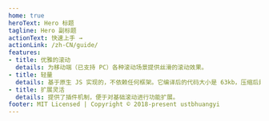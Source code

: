 ```yaml
---
home: true
heroText: Hero 标题
tagline: Hero 副标题
actionText: 快速上手 →
actionLink: /zh-CN/guide/
features:
- title: 优雅的滚动
  details: 为移动端（已支持 PC）各种滚动场景提供丝滑的滚动效果。
- title: 轻量
  details: 基于原生 JS 实现的，不依赖任何框架。它编译后的代码大小是 63kb，压缩后是 35kb，gzip 后仅有 9kb，是一款非常轻量的 JS lib。
- title: 扩展灵活
  details: 提供了插件机制，便于对基础滚动进行功能扩展。
footer: MIT Licensed | Copyright © 2018-present ustbhuangyi
---
```

